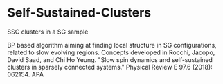 # Self-Sustained-Clusters
SSC clusters in a SG sample

BP based algorithm aiming at finding local structure in SG configurations, related to slow evolving regions. Concepts developed in 
Rocchi, Jacopo, David Saad, and Chi Ho Yeung. "Slow spin dynamics and self-sustained clusters in sparsely connected systems." Physical Review E 97.6 (2018): 062154.
APA	
